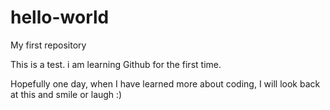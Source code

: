 # hello-world
My first repository

This is a test. i am learning Github for the first time. 

Hopefully one day, when I have learned more about coding, I will look back at this and smile or laugh :)
